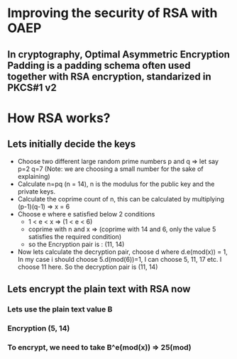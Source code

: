 # Improving the security of RSA with OAEP

## In cryptography, Optimal Asymmetric Encryption Padding is a padding schema often used together with RSA encryption, standarized in PKCS#1 v2

# How RSA works?

## Lets initially decide the keys

- Choose two different large random prime numbers p and q => let say p=2 q=7 (Note: we are choosing a small number for the sake of explaining)
- Calculate n=pq (n = 14), n is the modulus for the public key and the private keys.
- Calculate the coprime count of n, this can be calculated by multiplying (p-1)(q-1) => x = 6
- Choose e where e satisfied below 2 conditions
    - 1 < e < x => (1 < e < 6)
    - coprime with n and x => (coprime with 14 and 6, only the value 5 satisfies the required condition)
    - so the Encryption pair is : (11, 14)
- Now lets calculate the decryption pair, choose d where d.e(mod(x)) = 1, In my case i should choose 5.d(mod(6))=1, I can choose 5, 11, 17 etc. I choose 11 here. So the decryption pair is (11, 14)

## Lets encrypt the plain text with RSA now

### Lets use the plain text value B

### Encryption (5, 14)
### To encrypt, we need to take B^e(mod(x)) => 25(mod)